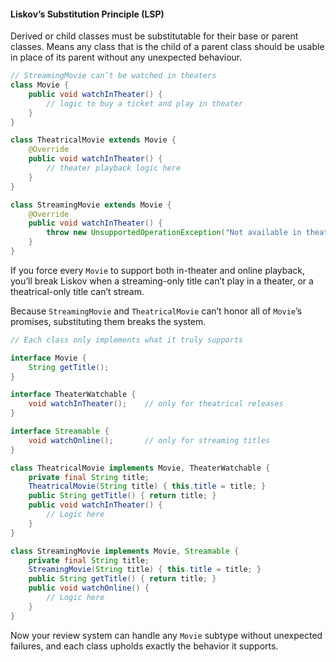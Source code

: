 #### Liskov’s Substitution Principle (LSP)

Derived or child classes must be substitutable for their base or parent classes. Means any class that is the child of a parent class should be usable in place of its parent without any unexpected behaviour.

```java
// StreamingMovie can’t be watched in theaters
class Movie {
    public void watchInTheater() {
        // logic to buy a ticket and play in theater
    }
}

class TheatricalMovie extends Movie {
    @Override
    public void watchInTheater() {
        // theater playback logic here
    }
}

class StreamingMovie extends Movie {
    @Override
    public void watchInTheater() {
        throw new UnsupportedOperationException("Not available in theaters");
    }
}

```

If you force every `Movie` to support both in-theater and online playback, you’ll break Liskov when a streaming-only title can’t play in a theater, or a theatrical-only title can’t stream.

Because `StreamingMovie` and `TheatricalMovie` can’t honor all of `Movie`’s promises, substituting them breaks the system.

```java
// Each class only implements what it truly supports

interface Movie {
    String getTitle();
}

interface TheaterWatchable {
    void watchInTheater();    // only for theatrical releases
}

interface Streamable {
    void watchOnline();       // only for streaming titles
}

class TheatricalMovie implements Movie, TheaterWatchable {
    private final String title;
    TheatricalMovie(String title) { this.title = title; }
    public String getTitle() { return title; }
    public void watchInTheater() {
        // Logic here
    }
}

class StreamingMovie implements Movie, Streamable {
    private final String title;
    StreamingMovie(String title) { this.title = title; }
    public String getTitle() { return title; }
    public void watchOnline() {
        // Logic here
    }
}

```

Now your review system can handle any `Movie` subtype without unexpected failures, and each class upholds exactly the behavior it supports.